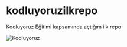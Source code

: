 # kodluyoruzilkrepo
Kodluyoruz Eğitimi kapsamında açtığım ilk repo

![Kodluyoruz](https://assets-global.website-files.com/6097e0eca1e875de53031ff6/6241a5ec363584013b7b1857_Patika%20logo%20(2).png)